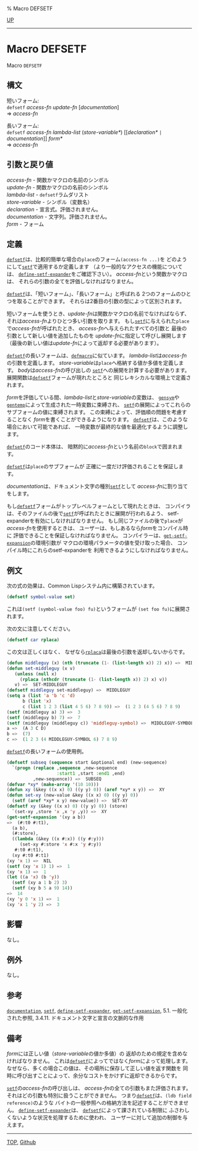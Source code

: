 % Macro DEFSETF

[UP](5.3.html)  

---

# Macro **DEFSETF**


Macro `DEFSETF`


## 構文

短いフォーム:  
`defsetf` *access-fn* *update-fn* [*documentation*]  
=> *access-fn*

長いフォーム:  
`defsetf` *access-fn* *lambda-list* (*store-variable\**)
 [[*declaration\** `|` *documentation*]] *form\**  
=> *access-fn*


## 引数と戻り値

*access-fn* - 関数かマクロの名前のシンボル  
*update-fn* - 関数かマクロの名前のシンボル  
*lambda-list* - `defsetf`ラムダリスト  
*store-variable* - シンボル（変数名）  
*declaration* - 宣言式。評価されません。  
*documentation* - 文字列。評価されません。  
*form* - フォーム


## 定義

[`defsetf`](5.3.defsetf.html)は、比較的簡単な場合の`place`のフォーム`(access-fn ...)`を
どのようにして[`setf`](5.3.setf.html)で適用するか定義します
（より一般的なアクセスの機能については、
[`define-setf-expander`](5.3.define-setf-expander.html)をご確認下さい）。
*access-fn*という関数かマクロは、
それらの引数の全てを評価しなければなりません。

[`defsetf`](5.3.defsetf.html)は、「短いフォーム」、「長いフォーム」と呼ばれる
2つのフォームのひとつを取ることができます。
それらは2番目の引数の型によって区別されます。

短いフォームを使うとき、*update-fn*は関数かマクロの名前でなければならず、
それは*access-fn*よりひとつ多い引数を取ります。
もし[`setf`](5.3.setf.html)に与えられた`place`で*access-fn*が呼ばれたとき、
*access-fn*へ与えられたすべての引数と
最後の引数として新しい値を追加したものを
*update-fn*に指定して呼びし展開します
（最後の新しい値は*update-fn*によって返却する必要があります）。

[`defsetf`](5.3.defsetf.html)の長いフォームは、[`defmacro`](3.8.defmacro.html)に似ています。
*lambda-list*は*access-fn*の引数を定義します。
*store-variable*は`place`へ格納する値か多値を定義します。
*body*は*access-fn*の呼び出しの
[`setf`](5.3.setf.html)への展開を計算する必要があります。
展開関数は[`defsetf`](5.3.defsetf.html)フォームが現れたところと
同じレキシカルな環境上で定義されます。

*form*を評価している間、*lambda-list*と*store-variable*の変数は、
[`gensym`](10.2.gensym.html)や[`gentemp`](10.2.gentemp.html)によって生成された一時変数に束縛され、
[`setf`](5.3.setf.html)の展開によってこれらのサブフォームの値に束縛されます。
この束縛によって、評価順の問題を考慮することなく
*form*を書くことができるようになります。
[`defsetf`](5.3.defsetf.html)は、このような場合において可能であれば、
一時変数が最終的な値を最適化するように調整します。

[`defsetf`](5.3.defsetf.html)のコード本体は、
暗黙的に*access-fn*という名前の`block`で囲まれます。

[`defsetf`](5.3.defsetf.html)は`place`のサブフォームが
正確に一度だけ評価されることを保証します。

*documentation*は、ドキュメント文字の種別[`setf`](25.2.documentation.html)として
*access-fn*に割り当てをします。

もし[`defsetf`](5.3.defsetf.html)フォームがトップレベルフォームとして現れたときは、
コンパイラは、そのファイルの後で[`setf`](5.3.setf.html)が呼ばれたときに展開が行われるよう、
setf-expanderを有効にしなければなりません。
もし同じファイルの後で`place`が*access-fn*を使用するときは、
ユーザーは、もしあるなら*form*をコンパイル時に
評価できることを保証しなければなりません。
コンパイラーは、[`get-setf-expansion`](5.3.get-setf-expansion.html)の環境引数が
マクロの環境パラメータの値を受け取った場合、
コンパイル時にこれらのsetf-expanderを
利用できるようにしなければなりません。


## 例文

次の式の効果は、Common Lispシステム内に構築されています。

```lisp
(defsetf symbol-value set)
```

これは`(setf (symbol-value foo) fu)`というフォームが
`(set foo fu)`に展開されます。

次の文に注意してください。

```lisp
(defsetf car rplaca)
```

この文は正しくはなく、
なぜなら[`rplaca`](14.2.rplaca.html)は最後の引数を返却しないからです。

```lisp
(defun middleguy (x) (nth (truncate (1- (list-length x)) 2) x)) =>  MIDDLEGUY
(defun set-middleguy (x v)
   (unless (null x)
     (rplaca (nthcdr (truncate (1- (list-length x)) 2) x) v))
   v) =>  SET-MIDDLEGUY
(defsetf middleguy set-middleguy) =>  MIDDLEGUY
(setq a (list 'a 'b 'c 'd)
      b (list 'x)
      c (list 1 2 3 (list 4 5 6) 7 8 9)) =>  (1 2 3 (4 5 6) 7 8 9)
(setf (middleguy a) 3) =>  3
(setf (middleguy b) 7) =>  7
(setf (middleguy (middleguy c)) 'middleguy-symbol) =>  MIDDLEGUY-SYMBOL
a =>  (A 3 C D)
b =>  (7)
c =>  (1 2 3 (4 MIDDLEGUY-SYMBOL 6) 7 8 9)
```

[`defsetf`](5.3.defsetf.html)の長いフォームの使用例。

```lisp
(defsetf subseq (sequence start &optional end) (new-sequence)
  `(progn (replace ,sequence ,new-sequence
                   :start1 ,start :end1 ,end)
          ,new-sequence)) =>  SUBSEQ
(defvar *xy* (make-array '(10 10)))
(defun xy (&key ((x x) 0) ((y y) 0)) (aref *xy* x y)) =>  XY
(defun set-xy (new-value &key ((x x) 0) ((y y) 0))
  (setf (aref *xy* x y) new-value)) =>  SET-XY
(defsetf xy (&key ((x x) 0) ((y y) 0)) (store)
  `(set-xy ,store 'x ,x 'y ,y)) =>  XY
(get-setf-expansion '(xy a b))
=>  (#:t0 #:t1),
  (a b),
  (#:store),
  ((lambda (&key ((x #:x)) ((y #:y))) 
     (set-xy #:store 'x #:x 'y #:y))
   #:t0 #:t1),
  (xy #:t0 #:t1)
(xy 'x 1) =>  NIL
(setf (xy 'x 1) 1) =>  1
(xy 'x 1) =>  1
(let ((a 'x) (b 'y))
  (setf (xy a 1 b 2) 3)
  (setf (xy b 5 a 9) 14))
=>  14
(xy 'y 0 'x 1) =>  1
(xy 'x 1 'y 2) =>  3
```


## 影響

なし。


## 例外

なし。


## 参考

[`documentation`](25.2.documentation.html),
[`setf`](5.3.setf.html),
[`define-setf-expander`](5.3.define-setf-expander.html),
[`get-setf-expansion`](5.3.get-setf-expansion.html),
5.1. 一般化された参照,
3.4.11. ドキュメント文字と宣言の文脈的な作用


## 備考

*form*には正しい値（*store-variable*の値か多値）の
返却のための規定を含めなければなりません。
これは[`defsetf`](5.3.defsetf.html)によってではなく*form*によって処理します。
なぜなら、多くの場合この値は、その場所に保存して正しい値を返す関数を
同時に呼び出すことによって、余分なコストをかけずに返却できるからです。

[`setf`](5.3.setf.html)の*access-fn*の呼び出しは、
*access-fn*の全ての引数もまた評価されます。
それはどの引数も特別に扱うことができません。
つまり[`defsetf`](5.3.defsetf.html)は、`(ldb field reference)`のような
バイトの一般参照への格納方法を記述することができません。
[`define-setf-expander`](5.3.define-setf-expander.html)は、
[`defsetf`](5.3.defsetf.html)によって課されている制限に
ふさわしくないような状況を処理するために使われ、
ユーザーに対して追加の制御を与えます。


---
[TOP](index.html),  [Github](https://github.com/nptcl/npt-japanese)

